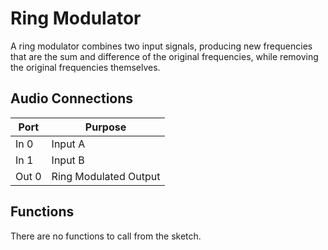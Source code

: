 # Ring Modulator
A ring modulator combines two input signals, producing new frequencies that are the sum and difference of the original frequencies, while removing the original frequencies themselves.

## Audio Connections

| Port  | Purpose |
| ----- | ------- |
| In 0  | Input A |
| In 1  | Input B  |
| Out 0  | Ring Modulated Output  |

## Functions
There are no functions to call from the sketch. 
